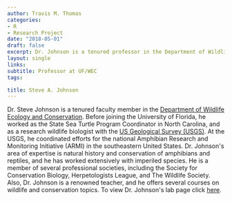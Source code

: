 ```yaml
---
author: Travis M. Thomas
categories:
- R
- Research Project
date: "2018-05-01"
draft: false
excerpt: Dr. Johnson is a tenured professor in the Department of Wildlife Ecology and Conservation at the University of Florida. Dr. Johnson's research primarily focuses on the conservation of reptiles and amphibians.  
layout: single
links:
subtitle: Professor at UF/WEC
tags:

title: Steve A. Johnson
---
```


Dr. Steve Johnson is a tenured faculty member in the [Department of Wildlife Ecology and Conservation](https://wec.ifas.ufl.edu/). Before joining the University of Florida, he worked as the State Sea Turtle Program Coordinator in North Carolina, and as a research wildlife biologist with the [US Geological Survey (USGS)](https://www.usgs.gov/). At the USGS, he coordinated efforts for the national Amphibian Research and Monitoring Initiative (ARMI) in the southeastern United States. Dr. Johnson's area of expertise is natural history and conservation of amphibians and reptiles, and he has worked extensively with imperiled species. He is a member of several professional societies, including the Society for Conservation Biology, Herpetologists League, and The Wildlife Society. Also, Dr. Johnson is a renowned teacher, and he offers several courses on wildlife and conservation topics. To view Dr. Johnson's lab page click [here](https://ufwildlife.ifas.ufl.edu/steve_johnson.shtml).



